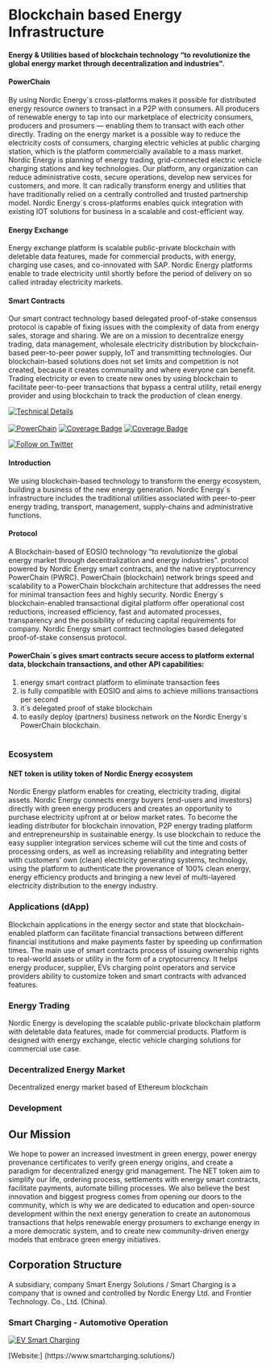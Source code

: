 
# Blockchain based Energy Infrastructure


#### Energy & Utilities based of blockchain technology “to revolutionize the global energy market through decentralization and industries".



#### PowerChain

By using Nordic Energy´s cross-platforms makes it possible for distributed energy resource owners to transact in a P2P with consumers. All producers of renewable energy to tap into our marketplace of electricity consumers, producers and prosumers — enabling them to transact with each other directly. Trading on the energy market is a possible way to reduce the electricity costs of consumers, charging electric vehicles at public charging station, which is the platform commercially available to a mass market. Nordic Energy is planning of energy trading, grid-connected electric vehicle charging stations and key technologies. Our platform, any organization can reduce administrative costs, secure operations, develop new services for customers, and more. It can radically transform energy and utilities that have traditionally relied on a centrally controlled and trusted partnership model. Nordic Energy´s cross-platforms enables quick integration with existing IOT solutions for business in a scalable and cost-efficient way.


#### Energy Exchange

Energy exchange platform Is scalable public-private blockchain with deletable data features, made for commercial products, with energy, charging use cases, and co-innovated with SAP. Nordic Energy platforms enable to trade electricity until shortly before the period of delivery on so called intraday electricity markets. 


#### Smart Contracts

Our smart contract technology based delegated proof-of-stake consensus protocol is capable of fixing issues with the complexity of data from energy sales, storage and sharing. We are on a mission to decentralize energy trading, data management, wholesale electricity distribution by blockchain-based peer-to-peer power supply, IoT and transmitting technologies. Our blockchain-based solutions does not set limits and competition is not created, because it creates communality and where everyone can benefit. Trading electricity or even to create new ones by using blockchain to facilitate peer-to-peer transactions that bypass a central utility, retail energy provider and using blockchain to track the production of clean energy.


</p>
   <a rel="technical_details" href="http://powerchain.nordicenergy.io/documents/whitepaper/1.0/"><img alt="Technical Details" style="border-width:0" src="https://nordicenergy.co/l/documents/1.0/88x31.png" /></a><br /><br />
   <a href="https://nordicenergy.io/services/trading-platform-client"><img src="https://nordicenergy.io/services/trading-platform-client/branch/master/graph/badge.svg" alt="PowerChain"></a>
   <a href="https://nordicenergy.io/services/powerchain/trading-platform-client"><img src="https://img.nordicenergy.io/powerchain/coverage-powerchain-blockchain.svg" alt="Coverage Badge"></a>
   <a href="https://bitbucket.org/nordicenergy/frontend/addon/pipelines/home#!/results/powerchain"><img src="https://img.powerchain.nordicenergy.io/badge/build-success-dark-blue.svg" alt="Coverage Badge"></a>
</p>
<p align="left">
    <a href="https://twitter.com/intent/follow?screen_name=Nordic_Energy"><img src="https://img.shields.io/twitter/follow/Nordic_Energy.svg?style=social&label=Follow%20@Nordic_Energy" alt="Follow on Twitter"></a>  
</p>



#### Introduction
We using blockchain-based technology to transform the energy ecosystem, building a business of the new energy generation. Nordic Energy´s infrastructure includes the traditional utilities associated with peer-to-peer energy trading, transport, management, supply-chains and administrative functions.
</p>


#### Protocol
A Blockchain-based of EOSIO technology “to revolutionize the global energy market through decentralization and energy industries". protocol powered by Nordic Energy smart contracts, and the native cryptocurrency PowerChain (PWRC). PowerChain (blockchain) network brings speed and scalability to a PowerChain blockchain architecture that addresses the need for minimal transaction fees and highly security. Nordic Energy´s blockchain-enabled transactional digital platform offer operational cost reductions, increased efficiency, fast and automated processes, transparency and the possibility of reducing capital requirements for company. Nordic Energy smart contract technologies based delegated proof-of-stake consensus protocol. 
</p>


#### PowerChain´s gives smart contracts secure access to platform external data, blockchain transactions, and other API capabilities:

1. energy smart contract platform to eliminate transaction fees
2. is fully compatible with EOSIO and aims to achieve millions transactions per second
3. it´s delegated proof of stake blockchain 
4. to easily deploy (partners) business network on the Nordic Energy´s PowerChain blockchain.

#

### Ecosystem


#### NET token is utility token of Nordic Energy ecosystem

Nordic Energy platform enables for creating, electricity trading, digital assets. Nordic Energy connects energy buyers (end-users and investors) directly with green energy producers and creates an opportunity to purchase electricity upfront at or below market rates. To become the leading distributor for blockchain innovation, P2P energy trading platform and entrepreneurship in sustainable energy. Is use blockchain to reduce the easy supplier integration services scheme will cut the time and costs of processing orders, as well as increasing reliability and integrating better with customers’ own (clean) electricity generating systems, technology, using the platform to authenticate the provenance of 100% clean energy, energy efficiency products and bringing a new level of multi-layered electricity distribution to the energy industry.
</p>


### Applications (dApp)
Blockchain applications in the energy sector and state that blockchain-enabled platform can facilitate financial transactions between different financial institutions and make payments faster by speeding up confirmation times. The main use of smart contracts process of issuing ownership rights to real-world assets or utility in the form of a cryptocurrency. It helps energy producer, supplier, EVs charging point operators and  service providers ability to customize token and smart contracts with advanced features.
</p>


### Energy Trading
Nordic Energy is developing the scalable public-private blockchain platform with deletable data features, made for commercial products. Platform is designed with energy exchange, electic vehicle charging solutions for commercial use case.
</p>


### Decentralized Energy Market
Decentralized energy market based of Ethereum blockchain
</p>


### Development
</p>


## Our Mission
We hope to power an increased investment in green energy, power energy provenance certificates to verify green energy origins, and create a paradigm for decentralized energy grid management. The NET token aim to simplify our life, ordering process, settlements with energy smart contracts, facilitate payments, automate billing processes. We also believe the best innovation and biggest progress comes from opening our doors to the community, which is why we are dedicated to education and open-source development within the next energy generation to create an autonomous transactions that helps renewable energy prosumers to exchange energy in a more democratic system, and to create new community-driven energy models that embrace green energy initiatives.
</p>


## Corporation Structure
A subsidiary, company Smart Energy Solutions / Smart Charging is a company that is owned and controlled by Nordic Energy Ltd. and Frontier Technology. Co., Ltd. (China). 
</p>



### Smart Charging - Automotive Operation
</p>
 <p align="left"><a href="https://twitter.com/intent/follow?screen_name=Nordic_Energy"><img    src="https://img.smartcharging.solutions/badge/coverage.svg" alt="EV Smart Charging"></a> 
</p>   
 [Website:] (https://www.smartcharging.solutions/)
</p>


